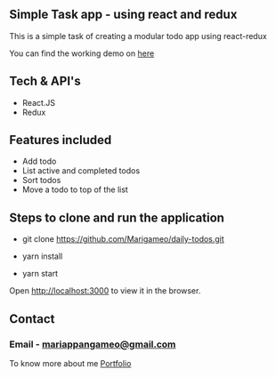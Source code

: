 ## Simple Task app - using react and redux 

This is a simple task of creating a modular todo app using react-redux

You can find the working demo on [here](https://daily-todos-app.netlify.app/)

## Tech & API's

* React.JS
* Redux

## Features included
* Add todo
* List active and completed todos
* Sort todos
* Move a todo to top of the list

## Steps to clone and run the application

* git clone https://github.com/Marigameo/daily-todos.git

* yarn install 

* yarn start

Open [http://localhost:3000](http://localhost:3000) to view it in the browser.

## Contact 

### Email - mariappangameo@gmail.com

To know more about me [Portfolio](http://mariappan.netlify.com/)